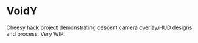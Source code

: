 # VoidY 

Cheesy hack project demonstrating descent camera overlay/HUD designs and process. Very WIP.